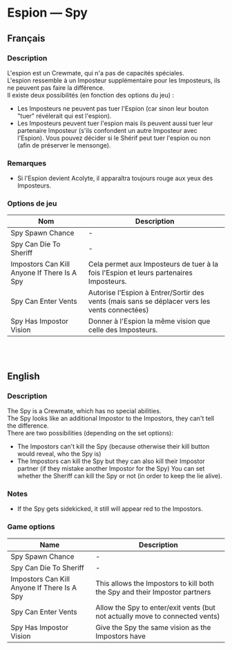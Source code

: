 # Espion — Spy

## Français

### Description

L'espion est un Crewmate, qui n'a pas de capacités spéciales.<br>
L'espion ressemble à un Imposteur supplémentaire pour les Imposteurs, ils ne peuvent pas faire la différence.<br>
Il existe deux possibilités (en fonction des options du jeu) :

* Les Imposteurs ne peuvent pas tuer l'Espion (car sinon leur bouton "tuer" révélerait qui est l'espion).<br>
* Les Imposteurs peuvent tuer l'espion mais ils peuvent aussi tuer leur partenaire Imposteur (s'ils confondent un autre Imposteur avec l'Espion). Vous pouvez décider si le Shérif peut tuer l'espion ou non (afin de préserver le mensonge).

### Remarques

* Si l'Espion devient Acolyte, il apparaîtra toujours rouge aux yeux des Imposteurs.

### Options de jeu

| Nom | Description |
| -------------- | --------------------- |
| Spy Spawn Chance | - |
| Spy Can Die To Sheriff | - |
| Impostors Can Kill Anyone If There Is A Spy | Cela permet aux Imposteurs de tuer à la fois l'Espion et leurs partenaires Imposteurs. |
| Spy Can Enter Vents | Autorise l'Espion à Entrer/Sortir des vents (mais sans se déplacer vers les vents connectées) |
| Spy Has Impostor Vision | Donner à l'Espion la même vision que celle des Imposteurs. |

<br><br>

## English

### Description

The Spy is a Crewmate, which has no special abilities.<br>
The Spy looks like an additional Impostor to the Impostors, they can't tell the difference.<br>
There are two possibilities (depending on the set options):

* The Impostors can't kill the Spy (because otherwise their kill button would reveal, who the Spy is)
* The Impostors can kill the Spy but they can also kill their Impostor partner (if they mistake another Impostor for the Spy) You can set whether the Sheriff can kill the Spy or not (in order to keep the lie alive).

### Notes

* If the Spy gets sidekicked, it still will appear red to the Impostors.

### Game options

| Name | Description |
| -------------- | --------------------- |
| Spy Spawn Chance | - |
| Spy Can Die To Sheriff | - |
| Impostors Can Kill Anyone If There Is A Spy | This allows the Impostors to kill both the Spy and their Impostor partners |
| Spy Can Enter Vents | Allow the Spy to enter/exit vents (but not actually move to connected vents) |
| Spy Has Impostor Vision | Give the Spy the same vision as the Impostors have |